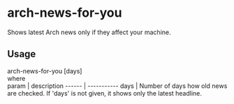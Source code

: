 # arch-news-for-you

Shows latest Arch news only if they affect your machine.

## Usage

arch-news-for-you [days]<br>
where<br>
param | description 
------ | -----------
days | Number of days how old news are checked. If 'days' is not given, it shows only the latest headline.
